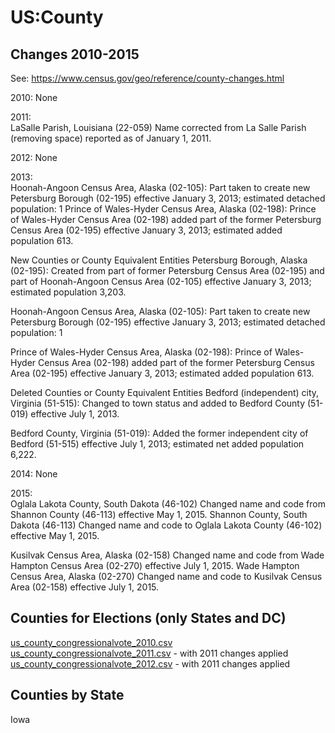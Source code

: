# US:County

## Changes 2010-2015

See: https://www.census.gov/geo/reference/county-changes.html

2010: None

2011:    
LaSalle Parish, Louisiana (22-059)
Name corrected from La Salle Parish (removing space) reported as of January 1, 2011.

2012: None

2013:    
Hoonah-Angoon Census Area, Alaska (02-105):
Part taken to create new Petersburg Borough (02-195) effective January 3, 2013; estimated detached population: 1
Prince of Wales-Hyder Census Area, Alaska (02-198):
Prince of Wales-Hyder Census Area (02-198) added part of the former Petersburg Census Area (02-195) effective January 3, 2013; estimated added population 613.

New Counties or County Equivalent Entities
Petersburg Borough, Alaska (02-195): 
Created from part of former Petersburg Census Area (02-195) and part of Hoonah-Angoon Census Area (02-105) effective January 3, 2013; estimated population 3,203.

Hoonah-Angoon Census Area, Alaska (02-105):
Part taken to create new Petersburg Borough (02-195) effective January 3, 2013; estimated detached population: 1

Prince of Wales-Hyder Census Area, Alaska (02-198):
Prince of Wales-Hyder Census Area (02-198) added part of the former Petersburg Census Area (02-195) effective January 3, 2013; estimated added population 613.


Deleted Counties or County Equivalent Entities
Bedford (independent) city, Virginia (51-515): 
Changed to town status and added to Bedford County (51-019) effective July 1, 2013.

Bedford County, Virginia (51-019):
Added the former independent city of Bedford (51-515) effective July 1, 2013; estimated net added population 6,222.

2014: None    

2015:   
Oglala Lakota County, South Dakota (46-102)
Changed name and code from Shannon County (46-113) effective May 1, 2015.
Shannon County, South Dakota (46-113)
Changed name and code to Oglala Lakota County (46-102) effective May 1, 2015.

Kusilvak Census Area, Alaska (02-158)
Changed name and code from Wade Hampton Census Area (02-270) effective July 1, 2015.
Wade Hampton Census Area, Alaska (02-270)
Changed name and code to Kusilvak Census Area (02-158) effective July 1, 2015.




## Counties for Elections (only States and DC)

[us_county_congressionalvote_2010.csv](https://github.com/datamapio/geoid/blob/master/US/county/us_county_congressionalvote_2010.csv)     
[us_county_congressionalvote_2011.csv](https://github.com/datamapio/geoid/blob/master/US/county/us_county_congressionalvote_2011.csv) - with 2011 changes applied       
[us_county_congressionalvote_2012.csv](https://github.com/datamapio/geoid/blob/master/US/county/us_county_congressionalvote_2012.csv) - with 2011 changes applied




## Counties by State
Iowa



